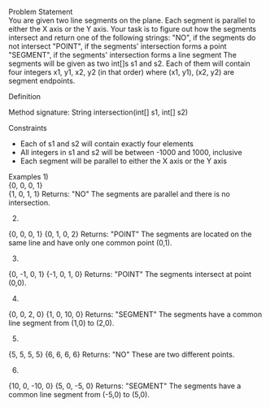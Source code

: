 Problem Statement    	
You are given two line segments on the plane. Each segment is parallel to either the X axis or the Y axis. Your task is to figure out how the segments intersect and return one of the following strings:
"NO", if the segments do not intersect
"POINT", if the segments' intersection forms a point
"SEGMENT", if the segments' intersection forms a line segment
The segments will be given as two int[]s s1 and s2. Each of them will contain four integers x1, y1, x2, y2 (in that order) where (x1, y1), (x2, y2) are segment endpoints. 

Definition
    	
Method signature:	String intersection(int[] s1, int[] s2)

Constraints
-	 Each of s1 and s2 will contain exactly four elements
-	 All integers in s1 and s2 will be between -1000 and 1000, inclusive
-	 Each segment will be parallel to either the X axis or the Y axis
 
Examples
1)    	
{0, 0, 0, 1}	
{1, 0, 1, 1}
Returns: "NO"
The segments are parallel and there is no intersection.

2)    	
{0, 0, 0, 1}
{0, 1, 0, 2}
Returns: "POINT"
The segments are located on the same line and have only one common point (0,1).

3)    	
{0, -1, 0, 1}
{-1, 0, 1, 0}
Returns: "POINT"
The segments intersect at point (0,0).

4)    	
{0, 0, 2, 0}
{1, 0, 10, 0}
Returns: "SEGMENT"
The segments have a common line segment from (1,0) to (2,0).

5)    	
{5, 5, 5, 5}
{6, 6, 6, 6}
Returns: "NO"
These are two different points.

6)    	
{10, 0, -10, 0}
{5, 0, -5, 0}
Returns: "SEGMENT"
The segments have a common line segment from (-5,0) to (5,0).
